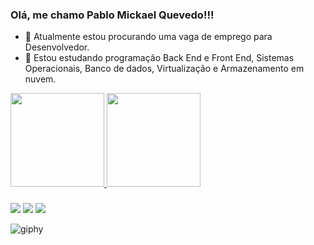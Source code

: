 ### Olá, me chamo Pablo Mickael Quevedo!!!

- 🔭 Atualmente estou procurando uma vaga de emprego para Desenvolvedor.
- 🌱 Estou estudando programação Back End e Front End, Sistemas Operacionais, Banco de dados, Virtualização e Armazenamento em nuvem.

<div>
  <a href="https://github.com/PabloMickaelQuevedo">
  <img height="150em" src="https://github-readme-stats.vercel.app/api?username=PabloMickaelQuevedo&show_icons=true&theme=dark&include_all_commits=true&count_private=true"/>
  <img height="150em" src="https://github-readme-stats.vercel.app/api/top-langs/?username=PabloMickaelQuevedo&layout=compact&langs_count=7&theme=dark"/>
  
###
  
 <div>
   <a href="https://www.linkedin.com/in/pablomickaelquevedo/" target="_blank"><img src="https://img.shields.io/badge/LinkedIn-0077B5?style=for-the-badge&logo=linkedin&logoColor=white" target="_blank"></a>
   <a href="mailto:pablomickaelquevedo@gmail.com"><img src="https://img.shields.io/badge/Gmail-D14836?style=for-the-badge&logo=gmail&logoColor=white" target="_blank"></a>
   <a href="mailto:drag-rox@hotmail.com"><img src="https://img.shields.io/badge/Outlook-0078D4?style=for-the-badge&logo=microsoft-outlook&logoColor=white" target="_blank"></a>
   
   ![giphy](https://user-images.githubusercontent.com/90433833/133912384-f1db2efa-4c4d-4926-9d9b-f8817f017f48.gif)
   
   
 
